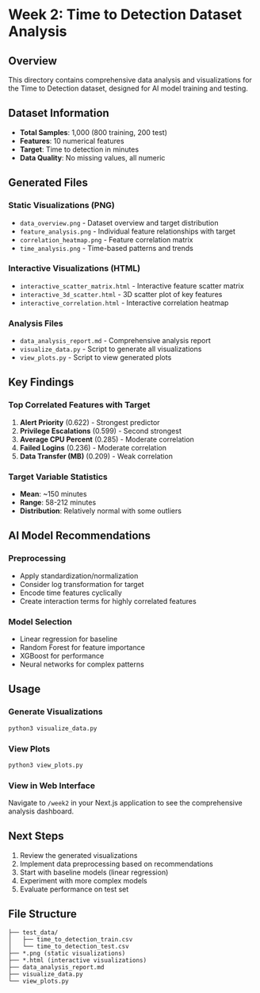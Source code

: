 # Week 2: Time to Detection Dataset Analysis

## Overview
This directory contains comprehensive data analysis and visualizations for the Time to Detection dataset, designed for AI model training and testing.

## Dataset Information
- **Total Samples**: 1,000 (800 training, 200 test)
- **Features**: 10 numerical features
- **Target**: Time to detection in minutes
- **Data Quality**: No missing values, all numeric

## Generated Files

### Static Visualizations (PNG)
- `data_overview.png` - Dataset overview and target distribution
- `feature_analysis.png` - Individual feature relationships with target
- `correlation_heatmap.png` - Feature correlation matrix
- `time_analysis.png` - Time-based patterns and trends

### Interactive Visualizations (HTML)
- `interactive_scatter_matrix.html` - Interactive feature scatter matrix
- `interactive_3d_scatter.html` - 3D scatter plot of key features
- `interactive_correlation.html` - Interactive correlation heatmap

### Analysis Files
- `data_analysis_report.md` - Comprehensive analysis report
- `visualize_data.py` - Script to generate all visualizations
- `view_plots.py` - Script to view generated plots

## Key Findings

### Top Correlated Features with Target
1. **Alert Priority** (0.622) - Strongest predictor
2. **Privilege Escalations** (0.599) - Second strongest
3. **Average CPU Percent** (0.285) - Moderate correlation
4. **Failed Logins** (0.236) - Moderate correlation
5. **Data Transfer (MB)** (0.209) - Weak correlation

### Target Variable Statistics
- **Mean**: ~150 minutes
- **Range**: 58-212 minutes
- **Distribution**: Relatively normal with some outliers

## AI Model Recommendations

### Preprocessing
- Apply standardization/normalization
- Consider log transformation for target
- Encode time features cyclically
- Create interaction terms for highly correlated features

### Model Selection
- Linear regression for baseline
- Random Forest for feature importance
- XGBoost for performance
- Neural networks for complex patterns

## Usage

### Generate Visualizations
```bash
python3 visualize_data.py
```

### View Plots
```bash
python3 view_plots.py
```

### View in Web Interface
Navigate to `/week2` in your Next.js application to see the comprehensive analysis dashboard.

## Next Steps
1. Review the generated visualizations
2. Implement data preprocessing based on recommendations
3. Start with baseline models (linear regression)
4. Experiment with more complex models
5. Evaluate performance on test set

## File Structure
```
├── test_data/
│   ├── time_to_detection_train.csv
│   └── time_to_detection_test.csv
├── *.png (static visualizations)
├── *.html (interactive visualizations)
├── data_analysis_report.md
├── visualize_data.py
└── view_plots.py
```
